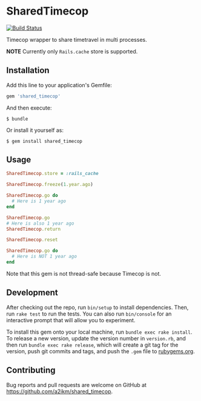 # SharedTimecop

[![Build Status](https://travis-ci.org/a2ikm/shared_timecop.svg?branch=master)](https://travis-ci.org/a2ikm/shared_timecop)

Timecop wrapper to share timetravel in multi processes.

**NOTE** Currently only `Rails.cache` store is supported.

## Installation

Add this line to your application's Gemfile:

```ruby
gem 'shared_timecop'
```

And then execute:

    $ bundle

Or install it yourself as:

    $ gem install shared_timecop

## Usage

```ruby
SharedTimecop.store = :rails_cache

SharedTimecop.freeze(1.year.ago)

SharedTimecop.go do
  # Here is 1 year ago
end

SharedTimecop.go
# Here is also 1 year ago
SharedTimecop.return

SharedTimecop.reset

SharedTimecop.go do
  # Here is NOT 1 year ago
end
```

Note that this gem is not thread-safe because Timecop is not.

## Development

After checking out the repo, run `bin/setup` to install dependencies. Then, run `rake test` to run the tests. You can also run `bin/console` for an interactive prompt that will allow you to experiment.

To install this gem onto your local machine, run `bundle exec rake install`. To release a new version, update the version number in `version.rb`, and then run `bundle exec rake release`, which will create a git tag for the version, push git commits and tags, and push the `.gem` file to [rubygems.org](https://rubygems.org).

## Contributing

Bug reports and pull requests are welcome on GitHub at https://github.com/a2ikm/shared_timecop.
